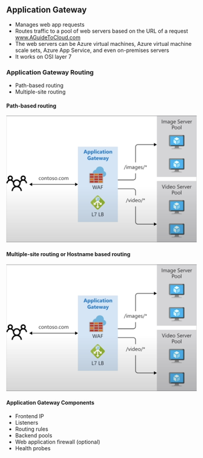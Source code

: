 ## Application Gateway
* Manages web app requests
* Routes traffic to a pool of web servers based on the URL of a request www.AGuideToCloud.com
* The web servers can be Azure virtual machines, Azure virtual machine scale sets, Azure App Service, and even on-premises servers
* It works on OSI layer 7

### Application Gateway Routing
* Path-based routing
* Multiple-site routing

#### Path-based routing
![path](/content/azure/tutorials/images/path-routing.png)

#### Multiple-site routing or Hostname based routing
![hostname](/content/azure/tutorials/images/path-routing.png)

#### Application Gateway Components
* Frontend IP
* Listeners
* Routing rules
* Backend pools
* Web application firewall (optional)
* Health probes
